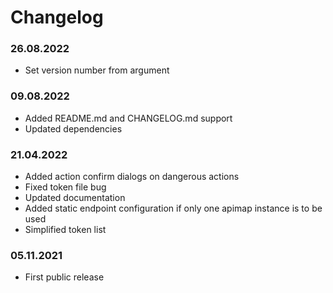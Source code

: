 Changelog
===

### 26.08.2022
- Set version number from argument

### 09.08.2022
- Added README.md and CHANGELOG.md support
- Updated dependencies 

### 21.04.2022
- Added action confirm dialogs on dangerous actions
- Fixed token file bug
- Updated documentation
- Added static endpoint configuration if only one apimap instance is to be used
- Simplified token list

### 05.11.2021 
- First public release